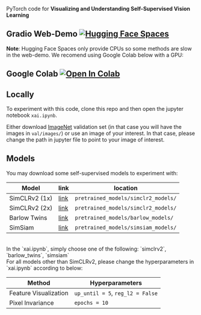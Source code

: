 PyTorch code for **Visualizing and Understanding Self-Supervised Vision Learning**

## Gradio Web-Demo [![Hugging Face Spaces](https://img.shields.io/badge/%F0%9F%A4%97%20Hugging%20Face-Spaces-blue)](https://huggingface.co/spaces/Annon/xai-self-supervised)
**Note**: Hugging Face Spaces only provide CPUs so some methods are slow in the web-demo. We recomend using Google Colab below with a GPU:
## Google Colab [![Open In Colab](https://github.com/amrzv/awesome-colab-notebooks/blob/main/images/colab.svg)](https://colab.research.google.com/drive/1C3io30vzdGhxywhapJYE-lsITYLofhAe?usp=sharing)
## Locally
To experiment with this code, clone this repo and then open the jupyter notebook `xai.ipynb`.

Either download [ImageNet](https://image-net.org/download.php) validation set (in that case you will have the images in `val/images/`) or use an image of your interest. In that case, please change the path in jupyter file to point to your image of interest. 

## Models
You may download some self-supervised models to experiment with:

| Model | link | location |
| --- | --- | --- |
| SimCLRv2 (1x) | [link](https://drive.google.com/file/d/1c2Hl_uutm9IssG8TdpI0b3d2PqB5VHyQ/view?usp=sharing)| `pretrained_models/simclr2_models/` |
| SimCLRv2 (2x) | [link](https://drive.google.com/file/d/1028oGnbdFg-SzYetrGPFb9g6mSVA5dRL/view?usp=sharing) | `pretrained_models/simclr2_models/` |
| Barlow Twins | [link](https://drive.google.com/file/d/18l3Z-OHMD-b5Eo8_dCXOu_hjLNZQf5he/view?usp=sharing) | `pretrained_models/barlow_models/` |
| SimSiam | [link](https://drive.google.com/file/d/1u5xsaitKtQXMiD4Wg9hItei8y0DBGEXP/view?usp=sharing) |`pretrained_models/simsiam_models/` |

<br>
In the `xai.ipynb`, simply choose one of the following: `simclrv2`, `barlow_twins`, `simsiam`
<br>
For all models other than SimCLRv2, please change the hyperparameters in `xai.ipynb` according to below:

| Method | Hyperparameters |
| --- | --- |
| Feature Visualization | `up_until = 5`, `reg_l2 = False` |
| Pixel Invariance | `epochs = 10` |
